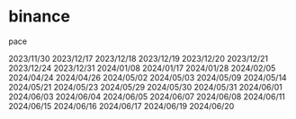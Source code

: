 # binance
pace

2023/11/30
2023/12/17
2023/12/18
2023/12/19
2023/12/20
2023/12/21
2023/12/24
2023/12/31
2024/01/08
2024/01/17
2024/01/28
2024/02/05
2024/04/24
2024/04/26
2024/05/02
2024/05/03
2024/05/09
2024/05/14
2024/05/21
2024/05/23
2024/05/29
2024/05/30
2024/05/31
2024/06/01
2024/06/03
2024/06/04
2024/06/05
2024/06/07
2024/06/08
2024/06/11
2024/06/15
2024/06/16
2024/06/17
2024/06/19
2024/06/20
